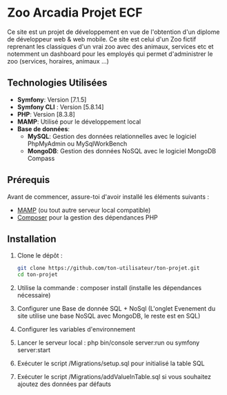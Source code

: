 # Zoo Arcadia Projet ECF

Ce site est un projet de développement en vue de l'obtention d'un diplome de développeur web & web mobile.
Ce site est celui d'un Zoo fictif reprenant les classiques d'un vrai zoo avec des animaux, services etc et notemment un dashboard pour les employés qui permet d'administrer le zoo (services, horaires, animaux ...)

## Technologies Utilisées

- **Symfony**: Version [7.1.5] 
- **Symfony CLI** : Version [5.8.14]
- **PHP**: Version [8.3.8]
- **MAMP**: Utilisé pour le développement local
- **Base de données**:
  - **MySQL**: Gestion des données relationnelles avec le logiciel PhpMyAdmin ou MySqlWorkBench
  - **MongoDB**: Gestion des données NoSQL avec le logiciel MongoDB Compass


## Prérequis

Avant de commencer, assure-toi d'avoir installé les éléments suivants :

- [MAMP](https://www.mamp.info/en/) (ou tout autre serveur local compatible)
- [Composer](https://getcomposer.org/) pour la gestion des dépendances PHP

## Installation

1. Clone le dépôt :
   ```bash
   git clone https://github.com/ton-utilisateur/ton-projet.git
   cd ton-projet

2. Utilise la commande : composer install (installe les dépendances nécessaire)

3. Configurer une Base de donnée SQL + NoSql (L'onglet Evenement du site utilise une base NoSQL avec MongoDB, le reste est en SQL)

4. Configurer les variables d'environnement

5. Lancer le serveur local : php bin/console server:run ou symfony server:start

6. Exécuter le script /Migrations/setup.sql pour initialisé la table SQL 

7. Exécuter le script /Migrations/addValueInTable.sql si vous souhaitez ajoutez des données par défauts
